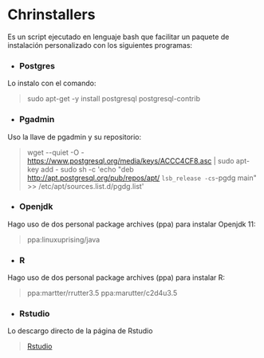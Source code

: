 # Chrinstallers

Es un script ejecutado en lenguaje bash que facilitar un paquete de instalación personalizado con los siguientes programas:

- ### Postgres
Lo instalo con el comando:
>sudo apt-get -y install postgresql postgresql-contrib
- ### Pgadmin
Uso la llave de pgadmin y su repositorio:
> wget --quiet -O - https://www.postgresql.org/media/keys/ACCC4CF8.asc | sudo apt-key add -
> sudo sh -c 'echo "deb http://apt.postgresql.org/pub/repos/apt/ `lsb_release -cs`-pgdg main" >> /etc/apt/sources.list.d/pgdg.list'
- ### Openjdk
Hago uso de dos personal package archives (ppa) para instalar Openjdk 11:
>ppa:linuxuprising/java
- ###  R
Hago uso de dos personal package archives (ppa) para instalar R:
>ppa:martter/rrutter3.5
>ppa:marutter/c2d4u3.5
- ### Rstudio
Lo descargo directo de la página de Rstudio
>[Rstudio](https://rstudio.com/products/rstudio/download/ "Rstudio")
